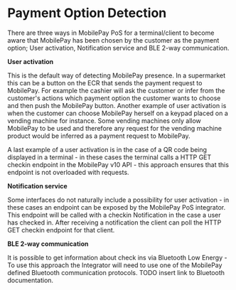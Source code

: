 # Payment Option Detection

There are three ways in MobilePay PoS for a terminal/client to become aware that MobilePay has been chosen by the customer as the payment option; User activation, Notification service and BLE 2-way communication.

**User activation**

This is the default way of detecting MobilePay presence. In a supermarket this can be a button on the ECR that sends the payment request to MobilePay. For example the cashier will ask the customer or infer from the customer's actions which payment option the customer wants to choose and then push the MobilePay button. Another example of user activation is when the customer can choose MobilePay herself on a keypad placed on a vending machine for instance. Some vending machines only allow MobilePay to be used and therefore any request for the vending machine product would be inferred as a payment request to MobilePay.

A last example of a user activation is in the case of a QR code being displayed in a terminal - in these cases the terminal calls a HTTP GET checkin endpoint in the MobilePay v10 API - this approach ensures that this endpoint is not overloaded with requests.

**Notification service**

Some interfaces do not naturally include a possibility for user activation - in these cases an endpoint can be exposed by the MobilePay PoS integrator. This endpoint will be called with a checkin Notification in the case a user has checked in. After receiving a notification the client can poll the HTTP GET checkin endpoint for that client.

**BLE 2-way communication**

It is possible to get information about check ins via Bluetooth Low Energy - To use this approach the Integrator will need to use one of the MobilePay defined Bluetooth communication protocols. TODO insert link to Bluetooth documentation.
